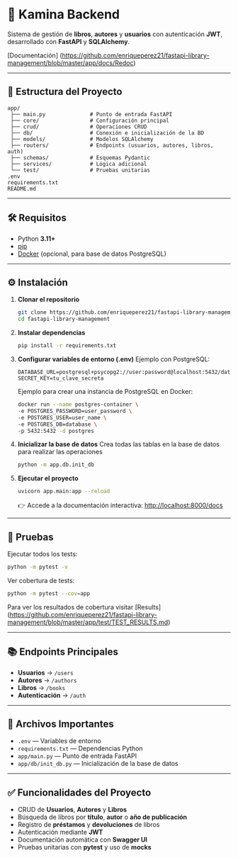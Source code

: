 # 🚀 Kamina Backend

Sistema de gestión de **libros**, **autores** y **usuarios** con autenticación **JWT**, desarrollado con **FastAPI** y **SQLAlchemy**.

[Documentación] (https://github.com/enriqueperez21/fastapi-library-management/blob/master/app/docs/Redoc)

---

## 📂 Estructura del Proyecto

```
app/
 ├── main.py              # Punto de entrada FastAPI
 ├── core/                # Configuración principal
 ├── crud/                # Operaciones CRUD
 ├── db/                  # Conexión e inicialización de la BD
 ├── models/              # Modelos SQLAlchemy
 ├── routers/             # Endpoints (usuarios, autores, libros, auth)
 ├── schemas/             # Esquemas Pydantic
 ├── services/            # Lógica adicional
 └── test/                # Pruebas unitarias
.env
requirements.txt
README.md
```

---

## 🛠️ Requisitos

- Python **3.11+**
- [pip](https://pip.pypa.io/en/stable/)
- [Docker](https://www.docker.com/) (opcional, para base de datos PostgreSQL)

---

## ⚙️ Instalación

1. **Clonar el repositorio**
   ```sh
   git clone https://github.com/enriqueperez21/fastapi-library-management
   cd fastapi-library-management
   ```

2. **Instalar dependencias**
   ```sh
   pip install -r requirements.txt
   ```

3. **Configurar variables de entorno (.env)**
   Ejemplo con PostgreSQL:
   ```env
   DATABASE_URL=postgresql+psycopg2://user:password@localhost:5432/database
   SECRET_KEY=tu_clave_secreta
   ```

   Ejemplo para crear una instancia de PostgreSQL en Docker:
   ```sh
   docker run --name postgres-container \
   -e POSTGRES_PASSWORD=user_password \
   -e POSTGRES_USER=user_name \
   -e POSTGRES_DB=database \
   -p 5432:5432 -d postgres
   ```

4. **Inicializar la base de datos**
   Crea todas las tablas en la base de datos para realizar las operaciones
   ```sh
   python -m app.db.init_db
   ```

5. **Ejecutar el proyecto**
   ```sh
   uvicorn app.main:app --reload
   ```

   👉 Accede a la documentación interactiva: [http://localhost:8000/docs](http://localhost:8000/docs)

---

## 🧪 Pruebas

Ejecutar todos los tests:
```sh
python -m pytest -v
```

Ver cobertura de tests:
```sh
python -m pytest --cov=app
```

Para ver los resultados de cobertura visitar 
[Results] (https://github.com/enriqueperez21/fastapi-library-management/blob/master/app/test/TEST_RESULTS.md)

---

## 📚 Endpoints Principales

- **Usuarios** → `/users`
- **Autores** → `/authors`
- **Libros** → `/books`
- **Autenticación** → `/auth`

---

## 📝 Archivos Importantes

- `.env` — Variables de entorno  
- `requirements.txt` — Dependencias Python  
- `app/main.py` — Punto de entrada FastAPI  
- `app/db/init_db.py` — Inicialización de la base de datos  

---

## ✅ Funcionalidades del Proyecto

- CRUD de **Usuarios**, **Autores** y **Libros**  
- Búsqueda de libros por **título**, **autor** o **año de publicación**  
- Registro de **préstamos** y **devoluciones** de libros  
- Autenticación mediante **JWT**  
- Documentación automática con **Swagger UI**  
- Pruebas unitarias con **pytest** y uso de **mocks**  